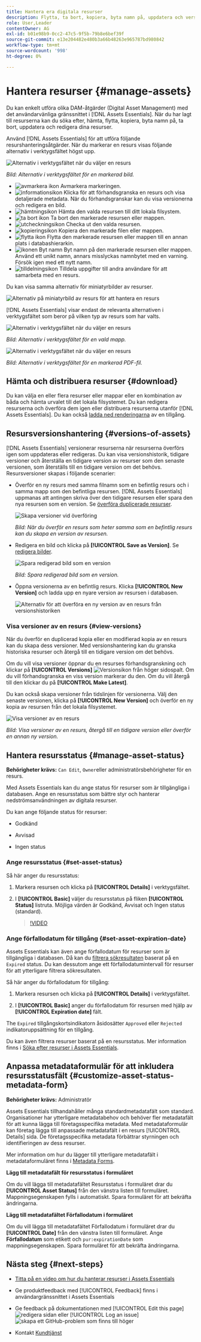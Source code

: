 ```yaml
---
title: Hantera era digitala resurser
description: Flytta, ta bort, kopiera, byta namn på, uppdatera och version av dina resurser i [!DNL Assets Essentials].
role: User,Leader
contentOwner: AG
exl-id: b01e98b9-0cc2-47c5-9f5b-79b8e6bef39f
source-git-commit: e13e204482e480b3a66b48263e965787bd980842
workflow-type: tm+mt
source-wordcount: '998'
ht-degree: 0%

---
```


# Hantera resurser {#manage-assets}

Du kan enkelt utföra olika DAM-åtgärder (Digital Asset Management) med det användarvänliga gränssnittet i [!DNL Assets Essentials]. När du har lagt till resurserna kan du söka efter, hämta, flytta, kopiera, byta namn på, ta bort, uppdatera och redigera dina resurser.

Använd [!DNL Assets Essentials] för att utföra följande resurshanteringsåtgärder. När du markerar en resurs visas följande alternativ i verktygsfältet högst upp.

![Alternativ i verktygsfältet när du väljer en resurs](assets/toolbar-image-selected.png)

*Bild: Alternativ i verktygsfältet för en markerad bild.*

* ![avmarkera ikon](assets/do-not-localize/close-icon.png) Avmarkera markeringen.
* ![informationsikon](assets/do-not-localize/edit-in-icon.png) Klicka för att förhandsgranska en resurs och visa detaljerade metadata. När du förhandsgranskar kan du visa versionerna och redigera en bild.
* ![hämtningsikon](assets/do-not-localize/download-icon.png) Hämta den valda resursen till ditt lokala filsystem.
* ![ta bort ikon](assets/do-not-localize/delete-icon.png) Ta bort den markerade resursen eller mappen.
* ![utcheckningsikon](assets/do-not-localize/checkout-icon.png) Checka ut den valda resursen.
* ![kopieringsikon](assets/do-not-localize/copy-icon.png) Kopiera den markerade filen eller mappen.
* ![flytta ikon](assets/do-not-localize/move-icon.png) Flytta den markerade resursen eller mappen till en annan plats i databashierarkin.
* ![ikonen Byt namn](assets/do-not-localize/rename-icon.png) Byt namn på den markerade resursen eller mappen. Använd ett unikt namn, annars misslyckas namnbytet med en varning. Försök igen med ett nytt namn.
* ![tilldelningsikon](assets/do-not-localize/review-delegate-icon.png) Tilldela uppgifter till andra användare för att samarbeta med en resurs.

Du kan visa samma alternativ för miniatyrbilder av resurser.

![Alternativ på miniatyrbild av resurs för att hantera en resurs](assets/options-on-thumbnail.png)

[!DNL Assets Essentials] visar endast de relevanta alternativen i verktygsfältet som beror på vilken typ av resurs som har valts.

![Alternativ i verktygsfältet när du väljer en resurs](assets/toolbar-folder-selected.png)

*Bild: Alternativ i verktygsfältet för en vald mapp.*

![Alternativ i verktygsfältet när du väljer en resurs](assets/toolbar-pdf-selected.png)

*Bild: Alternativ i verktygsfältet för en markerad PDF-fil.*

## Hämta och distribuera resurser {#download}

Du kan välja en eller flera resurser eller mappar eller en kombination av båda och hämta urvalet till det lokala filsystemet. Du kan redigera resurserna och överföra dem igen eller distribuera resurserna utanför [!DNL Assets Essentials]. Du kan också [ladda ned renderingarna](/help/using/add-delete.md#renditions) av en tillgång.

## Resursversionshantering {#versions-of-assets}

<!-- 
TBD: query for engineering: How many versions are maintained. What happens when we reach that limit? Are old versions automatically removed? -->

[!DNL Assets Essentials] versionerar resurserna när resurserna överförs igen som uppdateras eller redigeras. Du kan visa versionshistorik, tidigare versioner och återställa en tidigare version av resurser som den senaste versionen, som återställs till en tidigare version om det behövs. Resursversioner skapas i följande scenarier:

* Överför en ny resurs med samma filnamn som en befintlig resurs och i samma mapp som den befintliga resursen. [!DNL Assets Essentials] uppmanas att antingen skriva över den tidigare resursen eller spara den nya resursen som en version. Se [överföra duplicerade resurser](/help/using/add-delete.md#resolve-upload-fails).

  ![Skapa versioner vid överföring](assets/uploads-manage-duplicates.png)

  *Bild: När du överför en resurs som heter samma som en befintlig resurs kan du skapa en version av resursen.*

* Redigera en bild och klicka på **[!UICONTROL Save as Version]**. Se [redigera bilder](/help/using/edit-images.md).

  ![Spara redigerad bild som en version](assets/edit-image2.png)

  *Bild: Spara redigerad bild som en version.*

* Öppna versionerna av en befintlig resurs. Klicka **[!UICONTROL New Version]** och ladda upp en nyare version av resursen i databasen.

  ![Alternativ för att överföra en ny version av en resurs från versionshistoriken](assets/view-asset-versions2.png)

### Visa versioner av en resurs {#view-versions}

När du överför en duplicerad kopia eller en modifierad kopia av en resurs kan du skapa dess versioner. Med versionshantering kan du granska historiska resurser och återgå till en tidigare version om det behövs.

Om du vill visa versioner öppnar du en resurses förhandsgranskning och klickar på **[!UICONTROL Versions]** ![Versionsikon](assets/do-not-localize/versions-clock-icon.png) från höger sidospalt. Om du vill förhandsgranska en viss version markerar du den. Om du vill återgå till den klickar du på **[!UICONTROL Make Latest]**.

Du kan också skapa versioner från tidslinjen för versionerna. Välj den senaste versionen, klicka på **[!UICONTROL New Version]** och överför en ny kopia av resursen från det lokala filsystemet.

![Visa versioner av en resurs](assets/view-asset-versions1.png)

*Bild: Visa versioner av en resurs, återgå till en tidigare version eller överför en annan ny version.*

## Hantera resursstatus {#manage-asset-status}

**Behörigheter krävs:**  `Can Edit`, `Owner`eller administratörsbehörigheter för en resurs.

Med Assets Essentials kan du ange status för resurser som är tillgängliga i databasen. Ange en resursstatus som bättre styr och hanterar nedströmsanvändningen av digitala resurser.

Du kan ange följande status för resurser:

* Godkänd

* Avvisad

* Ingen status

### Ange resursstatus {#set-asset-status}

Så här anger du resursstatus:

1. Markera resursen och klicka på **[!UICONTROL Details]** i verktygsfältet.

1. I **[!UICONTROL Basic]** väljer du resursstatus på fliken **[!UICONTROL Status]** listruta. Möjliga värden är Godkänd, Avvisat och Ingen status (standard).

   >[!VIDEO](https://video.tv.adobe.com/v/342495)


### Ange förfallodatum för tillgång {#set-asset-expiration-date}

Assets Essentials kan även ange förfallodatum för resurser som är tillgängliga i databasen. Då kan du [filtrera sökresultaten](search.md#refine-search-results) baserat på en `Expired` status. Du kan dessutom ange ett förfallodatumintervall för resurser för att ytterligare filtrera sökresultaten.

Så här anger du förfallodatum för tillgång:

1. Markera resursen och klicka på **[!UICONTROL Details]** i verktygsfältet.

1. I **[!UICONTROL Basic]** anger du förfallodatum för resursen med hjälp av  **[!UICONTROL Expiration date]** fält.

The `Expired` tillgångskortsindikatorn åsidosätter `Approved` eller `Rejected` indikatoruppsättning för en tillgång.

Du kan även filtrera resurser baserat på en resursstatus. Mer information finns i [Söka efter resurser i Assets Essentials](search.md).

## Anpassa metadataformulär för att inkludera resursstatusfält {#customize-asset-status-metadata-form}

**Behörigheter krävs:** Administratör

Assets Essentials tillhandahåller många standardmetadatafält som standard. Organisationer har ytterligare metadatabehov och behöver fler metadatafält för att kunna lägga till företagsspecifika metadata. Med metadataformulär kan företag lägga till anpassade metadatafält i en resurs [!UICONTROL Details] sida. De företagsspecifika metadata förbättrar styrningen och identifieringen av dess resurser.

Mer information om hur du lägger till ytterligare metadatafält i metadataformuläret finns i [Metadata Forms](metadata.md##metadata-forms).

**Lägg till metadatafält för resursstatus i formuläret**

Om du vill lägga till metadatafältet Resursstatus i formuläret drar du **[!UICONTROL Asset Status]** från den vänstra listen till formuläret. Mappningsegenskapen fylls i automatiskt. Spara formuläret för att bekräfta ändringarna.

**Lägg till metadatafältet Förfallodatum i formuläret**

Om du vill lägga till metadatafältet Förfallodatum i formuläret drar du **[!UICONTROL Date]** från den vänstra listen till formuläret. Ange **Förfallodatum** som etikett och `pur:expirationDate` som mappningsegenskapen. Spara formuläret för att bekräfta ändringarna.

## Nästa steg {#next-steps}

* [Titta på en video om hur du hanterar resurser i Assets Essentials](https://experienceleague.adobe.com/docs/experience-manager-learn/assets-essentials/basics/managing.html)

* Ge produktfeedback med [!UICONTROL Feedback] finns i användargränssnittet i Assets Essentials

* Ge feedback på dokumentationen med [!UICONTROL Edit this page] ![redigera sidan](assets/do-not-localize/edit-page.png) eller [!UICONTROL Log an issue] ![skapa ett GitHub-problem](assets/do-not-localize/github-issue.png) som finns till höger

* Kontakt [Kundtjänst](https://experienceleague.adobe.com/?support-solution=General#support)



<!-- * ![find similar icon](assets/do-not-localize/find-similar-image-icon.svg) Find similar image asset in the Assets UI based on the metadata and smart tags.
* ![Add to Collection]() Add the selected asset to a collection.
* **Pin to Quick Access**: Pin an asset to quickly access the asset when you need it later. -->
